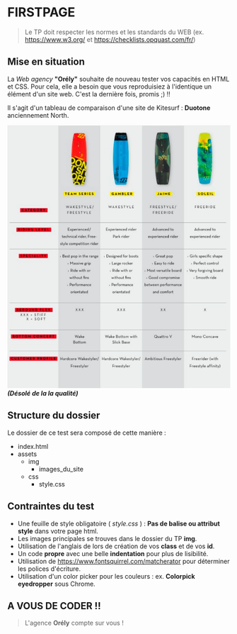 # FIRSTPAGE
> Le TP doit respecter les normes et les standards du WEB (ex. https://www.w3.org/ et https://checklists.opquast.com/fr/)

## Mise en situation
La *Web agency* **"Orély"** souhaite de nouveau tester vos capacités en HTML et CSS. Pour cela, elle a besoin que vous reproduisiez à l'identique un élément d'un site web. C'est la dernière fois, promis ;) !!    

Il s'agit d'un tableau de comparaison d'une site de Kitesurf : **Duotone** anciennement North.  

![Planches de Kite](img/capture.PNG "Planche de Kites")  
***(Désolé de la la qualité)***

## Structure du dossier
Le dossier de ce test sera composé de cette manière :
* index.html
* assets
    * img
        * images_du_site
    * css
        * style.css

## Contraintes du test
* Une feuille de style obligatoire ( *style.css* ) : **Pas de balise ou attribut style** dans votre page html.
* Les images principales se trouves dans le dossier du TP **img**.
* Utilisation de l'anglais de lors de création de vos **class** et de vos **id**.
* Un code **propre** avec une belle **indentation** pour plus de lisibilité.
* Utilisation de https://www.fontsquirrel.com/matcherator pour déterminer les polices d'écriture.
* Utilisation d'un color picker pour les couleurs : ex. **Colorpick eyedropper** sous Chrome.

## A VOUS DE CODER !!
> L'agence **Orély** compte sur vous !
